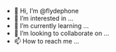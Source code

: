 - 👋 Hi, I’m @flydephone
- 👀 I’m interested in ...
- 🌱 I’m currently learning ...
- 💞️ I’m looking to collaborate on ...
- 📫 How to reach me ...

<!---
flydephone/flydephone is a ✨ special ✨ repository because its `README.md` (this file) appears on your GitHub profile.
You can click the Preview link to take a look at your changes.
--->

